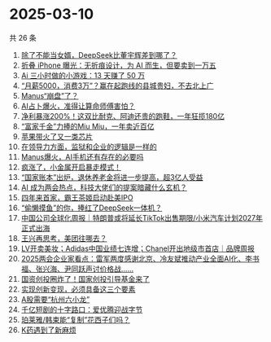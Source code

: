 # 2025-03-10

共 26 条

<!-- BEGIN 36KR -->
<!-- 最后更新时间 2025-03-10 04:19:34 +0800 -->
1. [除了不能当女婿，DeepSeek比董宇辉差到哪了？](https://36kr.com/p/3197204623818120)
1. [折叠 iPhone 曝光：无折痕设计，为 AI 而生，但要卖到一万五](https://36kr.com/p/3198413077265800)
1. [Ai 三小时做的小游戏：13 天赚了 50 万](https://36kr.com/p/3197718526754434)
1. [“月薪5000，消费3万”？赢在起跑线的县城贵妇，不去北上广](https://36kr.com/p/3197584543104644)
1. [Manus“崩盘”了？](https://36kr.com/p/3197349181750913)
1. [AI占卜爆火，准得让算命师傅害怕？](https://36kr.com/p/3198327206559360)
1. [净利暴涨200%！这双比耐克、阿迪还贵的跑鞋，一年狂揽180亿](https://36kr.com/p/3197618275286657)
1. [“富家千金”力捧的Miu Miu，一年卖近百亿](https://36kr.com/p/3197090006007174)
1. [苹果带火了又一类芯片](https://36kr.com/p/3197070296022403)
1. [在领导力方面，监狱和企业的逻辑是一样的](https://36kr.com/p/3179092141019776)
1. [Manus爆火，AI手机还有存在的必要吗](https://36kr.com/p/3198500279631239)
1. [疯涨了，小金属开启暴走模式！](https://36kr.com/p/3197536124518022)
1. [“国家账本”出炉，退休养老金将进一步提高，超3亿人受益](https://36kr.com/p/3197395913358982)
1. [​AI 成为两会热点，科技大佬们的提案暗藏什么玄机？](https://36kr.com/p/3194513114742151)
1. [四年来首家，霸王茶姬启动赴美IPO](https://36kr.com/p/3198435034480258)
1. [“偷懒摸鱼”的你，捧红了DeepSeek一体机？](https://36kr.com/p/3196970518740617)
1. [中国公司全球化周报｜特朗普或将延长TikTok出售期限/小米汽车计划2027年正式出海](https://36kr.com/p/3197121895579015)
1. [王兴再思考，美团往哪去？](https://36kr.com/p/3198664629468552)
1. [LV开卖美妆；Adidas中国业绩七连增；Chanel开出地级市首店｜品牌周报](https://36kr.com/p/3197805791608198)
1. [2025两会企业家看点：雷军两度感谢北京、冷友斌推动产业全面AI化、李书福、张兴海、尹同跃声讨价格战......](https://36kr.com/p/3197739322015360)
1. [国资创投圈炸了！国家创投引导基金来了](https://36kr.com/p/3198430081105544)
1. [实现创新变现，必须具备这三个要素](https://36kr.com/p/3183172613447049)
1. [A股需要“杭州六小龙”](https://36kr.com/p/3197561506528896)
1. [千亿短剧的十字路口：爱优腾迎战字节](https://36kr.com/p/3194079211257477)
1. [珀莱雅/韩束能“复制”花西子们吗？](https://36kr.com/p/3177868641440130)
1. [K药遇到了新麻烦](https://36kr.com/p/3197558100131458)
<!-- END 36KR -->